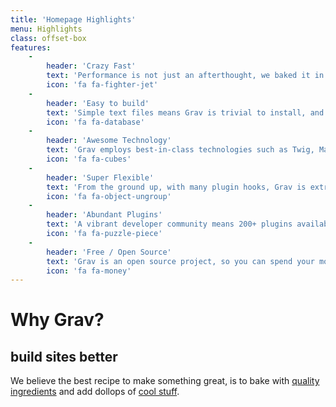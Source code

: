 ```yaml
---
title: 'Homepage Highlights'
menu: Highlights
class: offset-box
features:
    -
        header: 'Crazy Fast'
        text: 'Performance is not just an afterthought, we baked it in from the start!'
        icon: 'fa fa-fighter-jet'
    -
        header: 'Easy to build'
        text: 'Simple text files means Grav is trivial to install, and easy to maintain'
        icon: 'fa fa-database'
    -
        header: 'Awesome Technology'
        text: 'Grav employs best-in-class technologies such as Twig, Markdown &amp; Yaml'
        icon: 'fa fa-cubes'
    -
        header: 'Super Flexible'
        text: 'From the ground up, with many plugin hooks, Grav is extremely extensible'
        icon: 'fa fa-object-ungroup'
    -
        header: 'Abundant Plugins'
        text: 'A vibrant developer community means 200+ plugins available to download'
        icon: 'fa fa-puzzle-piece'
    -
        header: 'Free / Open Source'
        text: 'Grav is an open source project, so you can spend your money on other stuff'
        icon: 'fa fa-money'
---
```


# Why Grav?
## **build sites better**

We believe the best recipe to make something great, is to bake with [quality ingredients](#) and add dollops of [cool stuff](#). 
